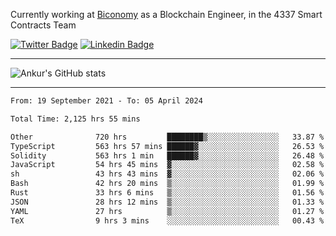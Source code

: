 Currently working at [Biconomy](https://biconomy.io/) as a Blockchain Engineer, in the 4337 Smart Contracts Team

 [![Twitter Badge](https://img.shields.io/badge/-@ankurdubey521-1ca0f1?style=flat-square&labelColor=1ca0f1&logo=twitter&logoColor=white&link=https://twitter.com/ankurdubey521)](https://twitter.com/ankurdubey521) [![Linkedin Badge](https://img.shields.io/badge/-ankurdubey521-blue?style=flat-square&logo=Linkedin&logoColor=white&link=https://www.linkedin.com/in/ankurdubey521/)](https://www.linkedin.com/in/ankurdubey521/)

<hr/>

![Ankur's GitHub stats](https://github-readme-stats.vercel.app/api?username=ankurdubey521&count_private=true&theme=radical)

<hr/>

<!--START_SECTION:waka-->

```txt
From: 19 September 2021 - To: 05 April 2024

Total Time: 2,125 hrs 55 mins

Other              720 hrs         ████████▒░░░░░░░░░░░░░░░░   33.87 %
TypeScript         563 hrs 57 mins ██████▓░░░░░░░░░░░░░░░░░░   26.53 %
Solidity           563 hrs 1 min   ██████▓░░░░░░░░░░░░░░░░░░   26.48 %
JavaScript         54 hrs 45 mins  ▓░░░░░░░░░░░░░░░░░░░░░░░░   02.58 %
sh                 43 hrs 43 mins  ▓░░░░░░░░░░░░░░░░░░░░░░░░   02.06 %
Bash               42 hrs 20 mins  ▒░░░░░░░░░░░░░░░░░░░░░░░░   01.99 %
Rust               33 hrs 6 mins   ▒░░░░░░░░░░░░░░░░░░░░░░░░   01.56 %
JSON               28 hrs 12 mins  ▒░░░░░░░░░░░░░░░░░░░░░░░░   01.33 %
YAML               27 hrs          ▒░░░░░░░░░░░░░░░░░░░░░░░░   01.27 %
TeX                9 hrs 3 mins    ░░░░░░░░░░░░░░░░░░░░░░░░░   00.43 %
```

<!--END_SECTION:waka-->
